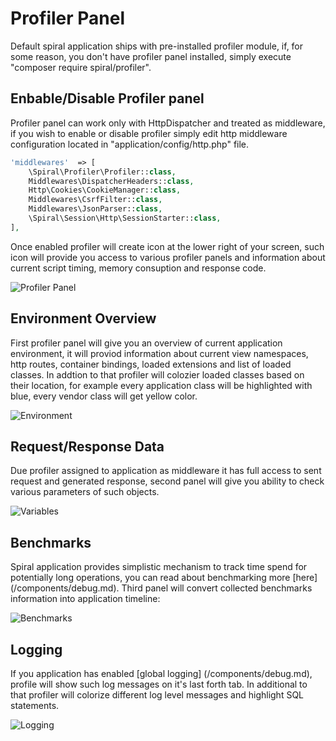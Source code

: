 # Profiler Panel
Default spiral application ships with pre-installed profiler module, if, for some reason, you don't have profiler panel installed, simply execute "composer require spiral/profiler".

## Enbable/Disable Profiler panel
Profiler panel can work only with HttpDispatcher and treated as middleware, if you wish to enable or disable profiler simply edit http middleware configuration located in "application/config/http.php" file.

```php
'middlewares'  => [
    \Spiral\Profiler\Profiler::class,
    Middlewares\DispatcherHeaders::class,
    Http\Cookies\CookieManager::class,
    Middlewares\CsrfFilter::class,
    Middlewares\JsonParser::class,
    \Spiral\Session\Http\SessionStarter::class,
],
```

Once enabled profiler will create icon at the lower right of your screen, such icon will provide you access to various profiler panels and information about current script timing, memory consuption and response code.

![Profiler Panel](https://raw.githubusercontent.com/spiral/guide/master/resources/profiler/panel.png)

## Environment Overview
First profiler panel will give you an overview of current application environment, it will proviod information about current view namespaces, http routes, container bindings, loaded extensions and list of loaded classes. In addtion to that profiler will colozier loaded classes based on their location, for example every application class will be highlighted with blue, every vendor class will get yellow color.

![Environment](https://raw.githubusercontent.com/spiral/guide/master/resources/profiler/environment.png)

## Request/Response Data
Due profiler assigned to application as middleware it has full access to sent request and generated response, second panel will give you ability to check various parameters of such objects.

![Variables](https://raw.githubusercontent.com/spiral/guide/master/resources/profiler/variables.png)

## Benchmarks
Spiral application provides simplistic mechanism to track time spend for potentially long operations, you can read about benchmarking more [here] (/components/debug.md). Third panel will convert collected benchmarks information into application timeline:

![Benchmarks](https://raw.githubusercontent.com/spiral/guide/master/resources/profiler/benchmarks.png)

## Logging
If you application has enabled [global logging] (/components/debug.md), profile will show such log messages on it's last forth tab. In additional to that profiler will colorize different log level messages and highlight SQL statements.

![Logging](https://raw.githubusercontent.com/spiral/guide/master/resources/profiler/logging.png)
